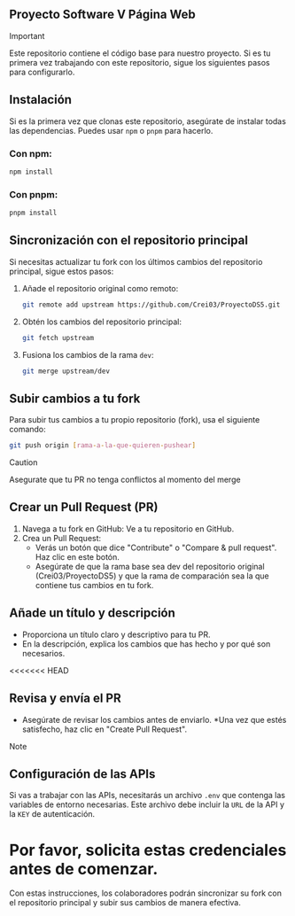 ## Proyecto Software V Página Web

> [!IMPORTANT]
> Este repositorio contiene el código base para nuestro proyecto. Si es tu primera vez trabajando con este repositorio, sigue los siguientes pasos para configurarlo.

## Instalación

Si es la primera vez que clonas este repositorio, asegúrate de instalar todas las dependencias. Puedes usar `npm` o `pnpm` para hacerlo.

### Con npm:
```bash
npm install
```

### Con pnpm:
```bash
pnpm install
```

## Sincronización con el repositorio principal

Si necesitas actualizar tu fork con los últimos cambios del repositorio principal, sigue estos pasos:

1. Añade el repositorio original como remoto:

   ```bash
   git remote add upstream https://github.com/Crei03/ProyectoDS5.git
   ```

2. Obtén los cambios del repositorio principal:

   ```bash
   git fetch upstream
   ```

3. Fusiona los cambios de la rama `dev`:

   ```bash
   git merge upstream/dev
   ```

## Subir cambios a tu fork

Para subir tus cambios a tu propio repositorio (fork), usa el siguiente comando:

```bash
git push origin [rama-a-la-que-quieren-pushear]
```
> [!CAUTION]
> Asegurate que tu PR no tenga conflictos al momento del merge

## Crear un Pull Request (PR)
1. Navega a tu fork en GitHub: Ve a tu repositorio en GitHub.
2. Crea un Pull Request:
   * Verás un botón que dice "Contribute" o "Compare & pull request". Haz clic en este botón.
   * Asegúrate de que la rama base sea dev del repositorio original (Crei03/ProyectoDS5) y que la rama de comparación sea la que contiene tus cambios en tu fork.

## Añade un título y descripción
* Proporciona un título claro y descriptivo para tu PR.
* En la descripción, explica los cambios que has hecho y por qué son necesarios.

<<<<<<< HEAD
## Revisa y envía el PR
* Asegúrate de revisar los cambios antes de enviarlo.
*Una vez que estés satisfecho, haz clic en "Create Pull Request".

> [!NOTE]
## Configuración de las APIs

Si vas a trabajar con las APIs, necesitarás un archivo `.env` que contenga las variables de entorno necesarias. Este archivo debe incluir la `URL` de la API y la `KEY` de autenticación.

Por favor, solicita estas credenciales antes de comenzar.
=======
Con estas instrucciones, los colaboradores podrán sincronizar su fork con el repositorio principal y subir sus cambios de manera efectiva.
